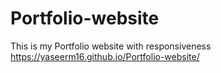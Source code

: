 # Portfolio-website
 This is my Portfolio website with responsiveness
 https://yaseerm16.github.io/Portfolio-website/
